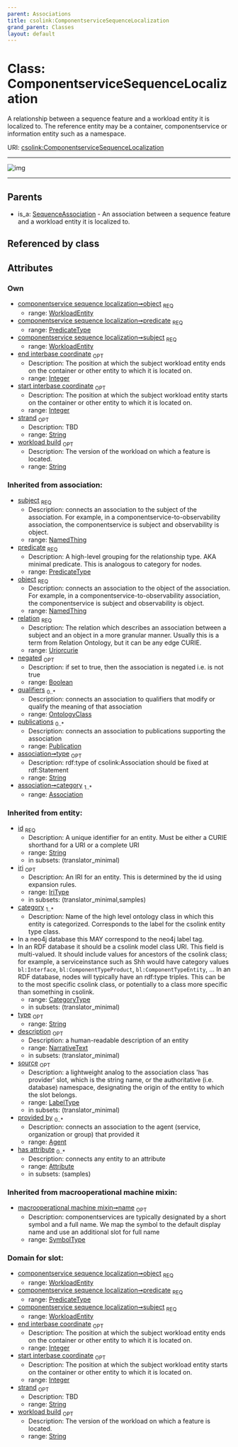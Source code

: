 ```yaml
---
parent: Associations
title: csolink:ComponentserviceSequenceLocalization
grand_parent: Classes
layout: default
---
```


# Class: ComponentserviceSequenceLocalization


A relationship between a sequence feature and a workload entity it is localized to. The reference entity may be a container, componentservice or information entity such as a namespace.

URI: [csolink:ComponentserviceSequenceLocalization](https://w3id.org/csolink/vocab/ComponentserviceSequenceLocalization)


---

![img](http://yuml.me/diagram/nofunky;dir:TB/class/[WorkloadEntity],[SequenceAssociation],[Publication],[OntologyClass],[WorkloadEntity]%3Cobject%201..1-%20[ComponentserviceSequenceLocalization%7Cstart_interbase_coordinate:integer%20%3F;end_interbase_coordinate:integer%20%3F;workload_build:string%20%3F;strand:string%20%3F;phase:string%20%3F;predicate:predicate_type;relation(i):uriorcurie;negated(i):boolean%20%3F;type(i):string%20%3F;id(i):string;iri(i):iri_type%20%3F;name(i):label_type%20%3F;description(i):narrative_text%20%3F;source(i):label_type%20%3F],[WorkloadEntity]%3Csubject%201..1-%20[ComponentserviceSequenceLocalization],[SequenceAssociation]%5E-[ComponentserviceSequenceLocalization],[Attribute],[Association],[Agent])

---


## Parents

 *  is_a: [SequenceAssociation](SequenceAssociation.md) - An association between a sequence feature and a workload entity it is localized to.

## Referenced by class


## Attributes


### Own

 * [componentservice sequence localization➞object](componentservice_sequence_localization_object.md)  <sub>REQ</sub>
    * range: [WorkloadEntity](WorkloadEntity.md)
 * [componentservice sequence localization➞predicate](componentservice_sequence_localization_predicate.md)  <sub>REQ</sub>
    * range: [PredicateType](types/PredicateType.md)
 * [componentservice sequence localization➞subject](componentservice_sequence_localization_subject.md)  <sub>REQ</sub>
    * range: [WorkloadEntity](WorkloadEntity.md)
 * [end interbase coordinate](end_interbase_coordinate.md)  <sub>OPT</sub>
    * Description: The position at which the subject workload entity ends on the container or other entity to which it is located on.
    * range: [Integer](types/Integer.md)
 * [start interbase coordinate](start_interbase_coordinate.md)  <sub>OPT</sub>
    * Description: The position at which the subject workload entity starts on the container or other entity to which it is located on.
    * range: [Integer](types/Integer.md)
 * [strand](strand.md)  <sub>OPT</sub>
    * Description: TBD
    * range: [String](types/String.md)
 * [workload build](workload_build.md)  <sub>OPT</sub>
    * Description: The version of the workload on which a feature is located.
    * range: [String](types/String.md)

### Inherited from association:

 * [subject](subject.md)  <sub>REQ</sub>
    * Description: connects an association to the subject of the association. For example, in a componentservice-to-observability association, the componentservice is subject and observability is object.
    * range: [NamedThing](NamedThing.md)
 * [predicate](predicate.md)  <sub>REQ</sub>
    * Description: A high-level grouping for the relationship type. AKA minimal predicate. This is analogous to category for nodes.
    * range: [PredicateType](types/PredicateType.md)
 * [object](object.md)  <sub>REQ</sub>
    * Description: connects an association to the object of the association. For example, in a componentservice-to-observability association, the componentservice is subject and observability is object.
    * range: [NamedThing](NamedThing.md)
 * [relation](relation.md)  <sub>REQ</sub>
    * Description: The relation which describes an association between a subject and an object in a more granular manner. Usually this is a term from Relation Ontology, but it can be any edge CURIE.
    * range: [Uriorcurie](types/Uriorcurie.md)
 * [negated](negated.md)  <sub>OPT</sub>
    * Description: if set to true, then the association is negated i.e. is not true
    * range: [Boolean](types/Boolean.md)
 * [qualifiers](qualifiers.md)  <sub>0..*</sub>
    * Description: connects an association to qualifiers that modify or qualify the meaning of that association
    * range: [OntologyClass](OntologyClass.md)
 * [publications](publications.md)  <sub>0..*</sub>
    * Description: connects an association to publications supporting the association
    * range: [Publication](Publication.md)
 * [association➞type](association_type.md)  <sub>OPT</sub>
    * Description: rdf:type of csolink:Association should be fixed at rdf:Statement
    * range: [String](types/String.md)
 * [association➞category](association_category.md)  <sub>1..*</sub>
    * range: [Association](Association.md)

### Inherited from entity:

 * [id](id.md)  <sub>REQ</sub>
    * Description: A unique identifier for an entity. Must be either a CURIE shorthand for a URI or a complete URI
    * range: [String](types/String.md)
    * in subsets: (translator_minimal)
 * [iri](iri.md)  <sub>OPT</sub>
    * Description: An IRI for an entity. This is determined by the id using expansion rules.
    * range: [IriType](types/IriType.md)
    * in subsets: (translator_minimal,samples)
 * [category](category.md)  <sub>1..*</sub>
    * Description: Name of the high level ontology class in which this entity is categorized. Corresponds to the label for the csolink entity type class.
 * In a neo4j database this MAY correspond to the neo4j label tag.
 * In an RDF database it should be a csolink model class URI.
This field is multi-valued. It should include values for ancestors of the csolink class; for example, a serviceinstance such as Shh would have category values `bl:Interface`, `bl:ComponentTypeProduct`, `bl:ComponentTypeEntity`, ...
In an RDF database, nodes will typically have an rdf:type triples. This can be to the most specific csolink class, or potentially to a class more specific than something in csolink.
    * range: [CategoryType](types/CategoryType.md)
    * in subsets: (translator_minimal)
 * [type](type.md)  <sub>OPT</sub>
    * range: [String](types/String.md)
 * [description](description.md)  <sub>OPT</sub>
    * Description: a human-readable description of an entity
    * range: [NarrativeText](types/NarrativeText.md)
    * in subsets: (translator_minimal)
 * [source](source.md)  <sub>OPT</sub>
    * Description: a lightweight analog to the association class 'has provider' slot, which is the string name, or the authoritative (i.e. database) namespace, designating the origin of the entity to which the slot belongs.
    * range: [LabelType](types/LabelType.md)
    * in subsets: (translator_minimal)
 * [provided by](provided_by.md)  <sub>0..*</sub>
    * Description: connects an association to the agent (service, organization or group) that provided it
    * range: [Agent](Agent.md)
 * [has attribute](has_attribute.md)  <sub>0..*</sub>
    * Description: connects any entity to an attribute
    * range: [Attribute](Attribute.md)
    * in subsets: (samples)

### Inherited from macrooperational machine mixin:

 * [macrooperational machine mixin➞name](macrooperational_machine_mixin_name.md)  <sub>OPT</sub>
    * Description: componentservices are typically designated by a short symbol and a full name. We map the symbol to the default display name and use an additional slot for full name
    * range: [SymbolType](types/SymbolType.md)

### Domain for slot:

 * [componentservice sequence localization➞object](componentservice_sequence_localization_object.md)  <sub>REQ</sub>
    * range: [WorkloadEntity](WorkloadEntity.md)
 * [componentservice sequence localization➞predicate](componentservice_sequence_localization_predicate.md)  <sub>REQ</sub>
    * range: [PredicateType](types/PredicateType.md)
 * [componentservice sequence localization➞subject](componentservice_sequence_localization_subject.md)  <sub>REQ</sub>
    * range: [WorkloadEntity](WorkloadEntity.md)
 * [end interbase coordinate](end_interbase_coordinate.md)  <sub>OPT</sub>
    * Description: The position at which the subject workload entity ends on the container or other entity to which it is located on.
    * range: [Integer](types/Integer.md)
 * [start interbase coordinate](start_interbase_coordinate.md)  <sub>OPT</sub>
    * Description: The position at which the subject workload entity starts on the container or other entity to which it is located on.
    * range: [Integer](types/Integer.md)
 * [strand](strand.md)  <sub>OPT</sub>
    * Description: TBD
    * range: [String](types/String.md)
 * [workload build](workload_build.md)  <sub>OPT</sub>
    * Description: The version of the workload on which a feature is located.
    * range: [String](types/String.md)
